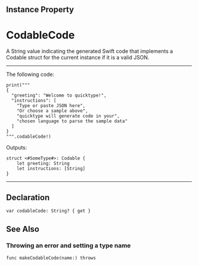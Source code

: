 ## Instance Property
# CodableCode
A String value indicating the generated Swift code that implements a Codable struct for the current instance if it is a valid JSON.

-------------------------

The following code:

```
print("""
{
  "greeting": "Welcome to quicktype!",
  "instructions": [
    "Type or paste JSON here",
    "Or choose a sample above",
    "quicktype will generate code in your",
    "chosen language to parse the sample data"
  ]
}
""".codableCode!)
```

Outputs:

```
struct <#SomeType#>: Codable {
    let greeting: String
    let instructions: [String]
}
```

-------------------------

## Declaration 
```
var codableCode: String? { get }
```

## See Also

### Throwing an error and setting a type name
```
func makeCodableCode(name:) throws
```
